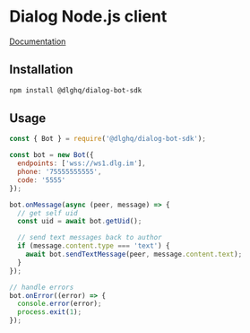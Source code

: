 Dialog Node.js client
=====================

[Documentation](https://dialogs.github.io/dialog-bot-sdk)

Installation
------------

```bash
npm install @dlghq/dialog-bot-sdk
````

Usage
-----

```js
const { Bot } = require('@dlghq/dialog-bot-sdk');

const bot = new Bot({
  endpoints: ['wss://ws1.dlg.im'],
  phone: '75555555555',
  code: '5555'
});

bot.onMessage(async (peer, message) => {
  // get self uid
  const uid = await bot.getUid();

  // send text messages back to author
  if (message.content.type === 'text') {
    await bot.sendTextMessage(peer, message.content.text);
  }
});

// handle errors
bot.onError((error) => {
  console.error(error);
  process.exit(1);
});
```
